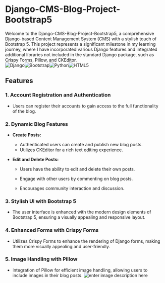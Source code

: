 # Django-CMS-Blog-Project-Bootstrap5

Welcome to the Django-CMS-Blog-Project-Bootstrap5, a comprehensive Django-based Content Management System (CMS) with a stylish touch of Bootstrap 5. This project represents a significant milestone in my learning journey, where I have incorporated various Django features and integrated additional libraries not included in the standard Django package, such as Crispy Forms, Pillow, and CKEditor. <br/>
![Django](https://img.shields.io/badge/django-%23092E20.svg?style=for-the-badge&logo=django&logoColor=white)![Bootstrap](https://img.shields.io/badge/bootstrap-%238511FA.svg?style=for-the-badge&logo=bootstrap&logoColor=white)![Python](https://img.shields.io/badge/python-3670A0?style=for-the-badge&logo=python&logoColor=ffdd54)![HTML5](https://img.shields.io/badge/html5-%23E34F26.svg?style=for-the-badge&logo=html5&logoColor=white)

## Features

### 1. Account Registration and Authentication

-   Users can register their accounts to gain access to the full functionality of the blog.

### 2. Dynamic Blog Features

-   **Create Posts:**
    
    -   Authenticated users can create and publish new blog posts.
    -   Utilizes CKEditor for a rich text editing experience.
-   **Edit and Delete Posts:**
    
    -   Users have the ability to edit and delete their own posts.
    
    -   Engage with other users by commenting on blog posts.
    -   Encourages community interaction and discussion.

### 3. Stylish UI with Bootstrap 5

-   The user interface is enhanced with the modern design elements of Bootstrap 5, ensuring a visually appealing and responsive layout.

### 4. Enhanced Forms with Crispy Forms

-   Utilizes Crispy Forms to enhance the rendering of Django forms, making them more visually appealing and user-friendly.

### 5. Image Handling with Pillow

-   Integration of Pillow for efficient image handling, allowing users to include images in their blog posts.
![enter image description here](https://cdn.discordapp.com/attachments/1030174570738630787/1202005148298379274/image.png?ex=65cbe187&is=65b96c87&hm=91fa859e2ce2e1b269b1d04e33271389a7d56ab22ed5a3b8dcc2e4250e1f02c8&)
